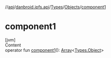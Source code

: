 //[api](../../../index.md)/[danbroid.ipfs.api](../../index.md)/[Types](../index.md)/[Objects](index.md)/[component1](component1.md)



# component1  
[jvm]  
Content  
operator fun [component1](component1.md)(): [Array](https://kotlinlang.org/api/latest/jvm/stdlib/kotlin/-array/index.html)<[Types.Object](../-object/index.md)>  



